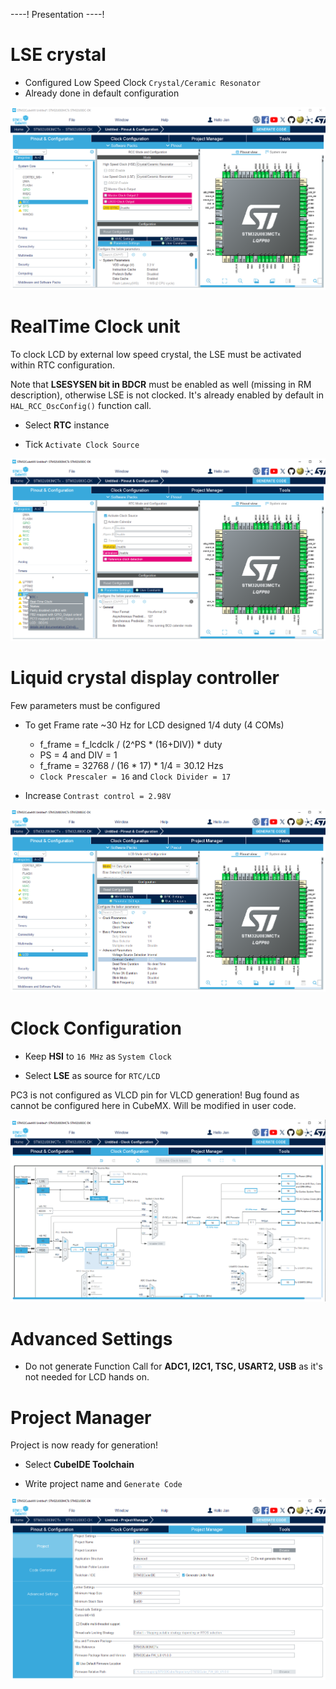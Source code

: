 ----!
Presentation
----!

# LSE crystal
- Configured Low Speed Clock `Crystal/Ceramic Resonator`
- Already done in default configuration 

![image](./img/LSE.png)


# RealTime Clock unit
To clock LCD by external low speed crystal, the LSE must be activated within RTC configuration.
<p> </p>

Note that **LSESYSEN bit in BDCR** must be enabled as well (missing in RM description), otherwise LSE is not clocked. It's already enabled by default in `HAL_RCC_OscConfig()` function call.

- Select **RTC** instance
  
- Tick `Activate Clock Source`


![image](./img/RTC.png)

# Liquid crystal display controller
Few parameters must be configured

- To get Frame rate ~30 Hz for LCD designed 1/4 duty (4 COMs)
  - f_frame = f_lcdclk / (2^PS * (16+DIV)) * duty
  - PS = 4 and DIV = 1
  - f_frame = 32768 / (16 * 17) * 1/4 = 30.12 Hzs
  - `Clock Prescaler = 16` and `Clock Divider = 17`
  
- Increase `Contrast control = 2.98V`

![image](./img/LCD.png)

# Clock Configuration
- Keep **HSI** to `16 MHz` as `System Clock`
  
- Select **LSE** as source for `RTC/LCD`
<p> </p>

<awarning>
PC3 is not configured as VLCD pin for VLCD generation! Bug found as cannot be configured here in CubeMX. Will be modified in user code.
</awarning>
<p> </p>

  
![image](./img/clock.png)

# Advanced Settings
- Do not generate Function Call for **ADC1, I2C1, TSC, USART2, USB** as it's not needed for LCD hands on.

# Project Manager
Project is now ready for generation!

- Select **CubeIDE Toolchain**

- Write project name and `Generate Code`
  
![image](./img/generate_project.png)
  